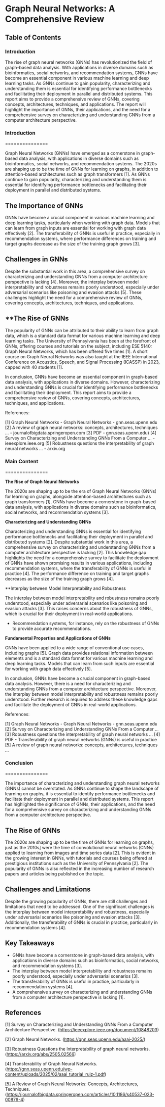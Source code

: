 **Graph Neural Networks: A Comprehensive Review**
=============================================

**Table of Contents**
---------------------

### Introduction

The rise of graph neural networks (GNNs) has revolutionized the field of graph-based data analysis. With applications in diverse domains such as bioinformatics, social networks, and recommendation systems, GNNs have become an essential component in various machine learning and deep learning tasks. As GNNs continue to gain popularity, characterizing and understanding them is essential for identifying performance bottlenecks and facilitating their deployment in parallel and distributed systems. This report aims to provide a comprehensive review of GNNs, covering concepts, architectures, techniques, and applications. The report will highlight the importance of GNNs, their applications, and the need for a comprehensive survey on characterizing and understanding GNNs from a computer architecture perspective.

### Introduction
===============

Graph Neural Networks (GNNs) have emerged as a cornerstone in graph-based data analysis, with applications in diverse domains such as bioinformatics, social networks, and recommendation systems. The 2020s are shaping up to be the time of GNNs for learning on graphs, in addition to attention-based architectures such as graph transformers [1]. As GNNs continue to gain popularity, characterizing and understanding them is essential for identifying performance bottlenecks and facilitating their deployment in parallel and distributed systems.

**The Importance of GNNs**
-------------------------

GNNs have become a crucial component in various machine learning and deep learning tasks, particularly when working with graph data. Models that can learn from graph inputs are essential for working with graph data effectively [2]. The transferability of GNNs is useful in practice, especially in recommendation systems, where performance differences on training and target graphs decrease as the size of the training graph grows [3].

**Challenges in GNNs**
--------------------

Despite the substantial work in this area, a comprehensive survey on characterizing and understanding GNNs from a computer architecture perspective is lacking [4]. Moreover, the interplay between model interpretability and robustness remains poorly understood, especially under adversarial scenarios like poisoning and evasion attacks [5]. These challenges highlight the need for a comprehensive review of GNNs, covering concepts, architectures, techniques, and applications.

**The Rise of GNNs
------------------------------------------------

The popularity of GNNs can be attributed to their ability to learn from graph data, which is a standard data format for various machine learning and deep learning tasks. The University of Pennsylvania has been at the forefront of GNNs, offering courses and tutorials on the subject, including ESE 5140: Graph Neural Networks, which has been offered five times [1]. A short course on Graph Neural Networks was also taught at the IEEE International Conference on Acoustics, Speech, and Signal Processing (ICASSP) in 2023, capped with 40 students [1].

In conclusion, GNNs have become an essential component in graph-based data analysis, with applications in diverse domains. However, characterizing and understanding GNNs is crucial for identifying performance bottlenecks and facilitating their deployment. This report aims to provide a comprehensive review of GNNs, covering concepts, architectures, techniques, and applications.

References:

[1] Graph Neural Networks - Graph Neural Networks - gnn.seas.upenn.edu
[2] A review of graph neural networks: concepts, architectures, techniques ... - journalofbigdata.springeropen.com
[3] PDF - gnn.seas.upenn.edu)
[4] Survey on Characterizing and Understanding GNNs From a Computer ... - ieeexplore.ieee.org
[5] Robustness questions the interpretability of graph neural networks ... - arxiv.org

### Main Content
===============

**The Rise of Graph Neural Networks**

The 2020s are shaping up to be the era of Graph Neural Networks (GNNs) for learning on graphs, alongside attention-based architectures such as graph transformers [1]. GNNs have become a cornerstone in graph-based data analysis, with applications in diverse domains such as bioinformatics, social networks, and recommendation systems [3].

**Characterizing and Understanding GNNs**

Characterizing and understanding GNNs is essential for identifying performance bottlenecks and facilitating their deployment in parallel and distributed systems [2]. Despite substantial work in this area, a comprehensive survey on characterizing and understanding GNNs from a computer architecture perspective is lacking [2]. This knowledge gap highlights the need for a comprehensive survey to facilitate the deployment of GNNs have shown promising results in various applications, including recommendation systems, where the transferability of GNNs is useful in practice [4]. The performance difference on training and target graphs decreases as the size of the training graph grows [4].

**Interplay between Model Interpretability and Robustness

The interplay between model interpretability and robustness remains poorly understood, especially under adversarial scenarios like poisoning and evasion attacks [3]. This raises concerns about the robustness of GNNs, which is crucial for their deployment in real-world applications.
* Recommendation systems, for instance, rely on the robustness of GNNs to provide accurate recommendations.

**Fundamental Properties and Applications of GNNs**

GNNs have been applied to a wide range of conventional use cases, including graphs [5]. Graph data provides relational information between elements and is a standard data format for various machine learning and deep learning tasks. Models that can learn from such inputs are essential for working with graph data effectively [5].

In conclusion, GNNs have become a crucial component in graph-based data analysis. However, there is a need for characterizing and understanding GNNs from a computer architecture perspective. Moreover, the interplay between model interpretability and robustness remains poorly understood. Further research is required to address these knowledge gaps and facilitate the deployment of GNNs in real-world applications.

References:

[1] Graph Neural Networks - Graph Neural Networks - gnn.seas.upenn.edu
[2] Survey on Characterizing and Understanding GNNs From a Computer ...
[3] Robustness questions the interpretability of graph neural networks ...
[4] PDF - Transferability of graph neural networks (GNNs) is useful in practice
[5] A review of graph neural networks: concepts, architectures, techniques ...

### Conclusion
===============

The importance of characterizing and understanding graph neural networks (GNNs) cannot be overstated. As GNNs continue to shape the landscape of learning on graphs, it is essential to identify performance bottlenecks and facilitate their deployment in parallel and distributed systems. This report has highlighted the significance of GNNs, their applications, and the need for a comprehensive survey on characterizing and understanding GNNs from a computer architecture perspective.

**The Rise of GNNs**
---------------------

The 2020s are shaping up to be the time of GNNs for learning on graphs, just as the 2010s] were the time of convolutional neural networks (CNNs) applied to learning from images and time series data [2]. This is evident in the growing interest in GNNs, with tutorials and courses being offered at prestigious institutions such as the University of Pennsylvania [2]. The popularity of GNNs is also reflected in the increasing number of research papers and articles being published on the topic.

**Challenges and Limitations**
-----------------------------

Despite the growing popularity of GNNs, there are still challenges and limitations that need to be addressed. One of the significant challenges is the interplay between model interpretability and robustness, especially under adversarial scenarios like poisoning and evasion attacks [3]. Additionally, the transferability of GNNs is crucial in practice, particularly in recommendation systems [4].

**Key Takeaways**
-----------------

* GNNs have become a cornerstone in graph-based data analysis, with applications in diverse domains such as bioinformatics, social networks, and recommendation systems [3].
* The interplay between model interpretability and robustness remains poorly understood, especially under adversarial scenarios [3].
* The transferability of GNNs is useful in practice, particularly in recommendation systems [4].
* A comprehensive survey on characterizing and understanding GNNs from a computer architecture perspective is lacking [1].

**References**
---------------

[1] Survey on Characterizing and Understanding GNNs From a Computer Architecture Perspective. (https://ieeexplore.ieee.org/document/10848203)

[2] Graph Neural Networks. (https://gnn.seas.upenn.edu/aaai-2025/)

[3] Robustness Questions the Interpretability of graph neural networks. (https://arxiv.org/abs/2505.02566)

[4] Transferability of Graph Neural Networks. (https://gnn.seas.upenn.edu/wp-content/uploads/2025/02/aaai_tutorial_ruiz-1.pdf)

[5] A Review of Graph Neural Networks: Concepts, Architectures, Techniques. (https://journalofbigdata.springeropen.com/articles/10.1186/s40537-023-00876-4)